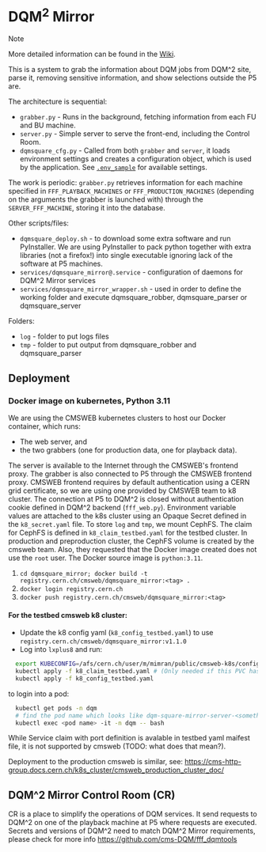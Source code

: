 # DQM<sup>2</sup> Mirror

> [!NOTE]
> More detailed information can be found in the [Wiki](https://github.com/cms-DQM/dqmsquare_mirror/wiki).

This is a system to grab the information about DQM jobs from DQM^2 site,
parse it, removing sensitive information, and show selections outside the P5 are.

The architecture is sequential:

* `grabber.py` - Runs in the background, fetching information from each FU and BU machine.
* `server.py` - Simple server to serve the front-end, including the Control Room.
* `dqmsquare_cfg.py` - Called from both `grabber` and `server`, it loads environment settings and creates a configuration object, which is used by the application. See [`.env_sample`](./.env_sample_production) for available settings.

The work is periodic: `grabber.py` retrieves information for each machine specified in `FFF_PLAYBACK_MACHINES` or `FFF_PRODUCTION_MACHINES` (depending on the arguments the grabber is launched with) through the `SERVER_FFF_MACHINE`, storing it into the database.

Other scripts/files:

* `dqmsquare_deploy.sh` - to download some extra software and run PyInstaller. We are using PyInstaller to pack python together with extra libraries (not a firefox!) into single executable ignoring lack of the software at P5 machines.
* `services/dqmsquare_mirror@.service` - configuration of daemons for DQM^2 Mirror services
* `services/dqmsquare_mirror_wrapper.sh` - used in order to define the working folder and execute dqmsquare_robber, dqmsquare_parser or dqmsquare_server

Folders:

* `log` - folder to put logs files
* `tmp` - folder to put output from dqmsquare_robber and dqmsquare_parser

## Deployment

### Docker image on kubernetes, Python 3.11

We are using the CMSWEB kubernetes clusters to host our Docker container, which runs:

* The web server, and
* the two grabbers (one for production data, one for playback data).

The server is available to the Internet through the CMSWEB's frontend proxy. The grabber is also connected to P5 through the CMSWEB frontend proxy.
CMSWEB frontend requires by default authentication using a CERN grid certificate, so we are using one provided by CMSWEB team to k8 cluster.
The connection at P5 to DQM^2 is closed without authentication cookie defined in DQM^2 backend (`fff_web.py`).
Environment variable values are attached to the k8s cluster using an Opaque Secret defined in the `k8_secret.yaml` file.
To store `log` and `tmp`, we mount CephFS. The claim for CephFS is defined in `k8_claim_testbed.yaml` for the testbed cluster. In production and preproduction cluster, the CephFS volume is created by the cmsweb team.
Also, they requested that the Docker image created does not use the `root` user. The Docker source image is `python:3.11`.

1. `cd dqmsquare_mirror; docker build -t registry.cern.ch/cmsweb/dqmsquare_mirror:<tag> .`
2. `docker login registry.cern.ch`
3. `docker push registry.cern.ch/cmsweb/dqmsquare_mirror:<tag>`

#### For the testbed cmsweb k8 cluster:

* Update the k8 config yaml (`k8_config_testbed.yaml`) to use `registry.cern.ch/cmsweb/dqmsquare_mirror:v1.1.0`
* Log into `lxplus8` and run:

```bash
  export KUBECONFIG=/afs/cern.ch/user/m/mimran/public/cmsweb-k8s/config.cmsweb-test4
  kubectl apply -f k8_claim_testbed.yaml # (Only needed if this PVC has not been applied yet)
  kubectl apply -f k8_config_testbed.yaml
```

to login into a pod:

```bash
  kubectl get pods -n dqm
  # find the pod name which looks like dqm-square-mirror-server-<something>
  kubectl exec <pod name> -it -n dqm -- bash
```

While Service claim with port definition is avalable in testbed yaml maifest file, it is not supported by cmsweb (TODO: what does that mean?).

Deployment to the production cmsweb is similar, see:
https://cms-http-group.docs.cern.ch/k8s_cluster/cmsweb_production_cluster_doc/

## DQM^2 Mirror Control Room (CR)

CR is a place to simplify the operations of DQM services. It send requests to DQM^2 on one of the playback machine at P5 where requests are executed.
Secrets and versions of DQM^2 need to match DQM^2 Mirror requirements, please check for more info https://github.com/cms-DQM/fff_dqmtools
